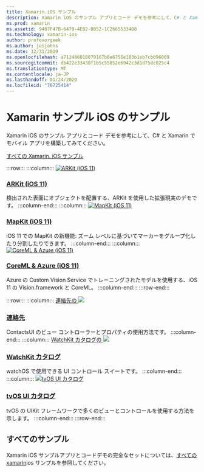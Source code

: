 ```yaml
---
title: Xamarin.iOS サンプル
description: Xamarin iOS のサンプル アプリとコード デモを参考にして、C# と Xamarin でモバイル アプリを構築してみてください。
ms.prod: xamarin
ms.assetid: 9407F47B-6479-4EB2-B052-1C26655334D8
ms.technology: xamarin-ios
author: profexorgeek
ms.author: jusjohns
ms.date: 12/31/2019
ms.openlocfilehash: a712486018079167b8e6756e183b1eb7cb096009
ms.sourcegitcommit: db422e33438f1b5c55852e6942c3d1d75dc025c4
ms.translationtype: MT
ms.contentlocale: ja-JP
ms.lasthandoff: 01/24/2020
ms.locfileid: "76725414"
---
```

# <a name="xamarinios-samples"></a>Xamarin サンプル iOS のサンプル

Xamarin iOS のサンプル アプリとコード デモを参考にして、C# と Xamarin でモバイル アプリを構築してみてください。

[すべての Xamarin. iOS サンプル](https://docs.microsoft.com/samples/browse/?products=xamarin&term=Xamarin.iOS)

:::row:::
      :::column:::
[![ARKit (iOS 11)](images/arkit.png)](https://docs.microsoft.com/samples/xamarin/ios-samples/ios11-arkitplacingobjects/)

### <a name="arkit-ios-11httpsdocsmicrosoftcomsamplesxamarinios-samplesios11-arkitplacingobjects"></a>[ARKit (iOS 11)](https://docs.microsoft.com/samples/xamarin/ios-samples/ios11-arkitplacingobjects/)

検出された表面にオブジェクトを配置する、ARKit を使用した拡張現実のデモです。
    :::column-end:::
    :::column:::
[![MapKit (iOS 11)](images/mapkit.png)](https://docs.microsoft.com/samples/xamarin/ios-samples/ios11-mapkitsample/)

### <a name="mapkit-ios-11httpsdocsmicrosoftcomsamplesxamarinios-samplesios11-mapkitsample"></a>[MapKit (iOS 11)](https://docs.microsoft.com/samples/xamarin/ios-samples/ios11-mapkitsample/)

iOS 11 での MapKit の新機能: ズーム レベルに基づいてマーカーをグループ化したり分割したりできます。
    :::column-end:::
    :::column:::
[![CoreML & Azure (iOS 11)](images/coremlazure.png)](https://docs.microsoft.com/samples/xamarin/ios-samples/ios11-coremlazuremodel/)

### <a name="coreml--azure-ios-11httpsdocsmicrosoftcomsamplesxamarinios-samplesios11-coremlazuremodel"></a>[CoreML & Azure (iOS 11)](https://docs.microsoft.com/samples/xamarin/ios-samples/ios11-coremlazuremodel/)

Azure の Custom Vision Service でトレーニングされたモデルを使用する、iOS 11 の Vision.framework と CoreML。
    :::column-end:::
:::row-end:::

:::row:::
    :::column:::
[連絡先の ![](images/contacts.png)](https://docs.microsoft.com/samples/xamarin/ios-samples/contacts)

### <a name="contactshttpsdocsmicrosoftcomsamplesxamarinios-samplescontacts"></a>[連絡先](https://docs.microsoft.com/samples/xamarin/ios-samples/contacts)

ContactsUI のビュー コントローラーとプロパティの使用方法です。
    :::column-end:::
    :::column:::
[WatchKit カタログの ![](images/watchos.png)](https://docs.microsoft.com/samples/xamarin/ios-samples/watchos-watchkitcatalog/)

### <a name="watchkit-cataloghttpsdocsmicrosoftcomsamplesxamarinios-sampleswatchos-watchkitcatalog"></a>[WatchKit カタログ](https://docs.microsoft.com/samples/xamarin/ios-samples/watchos-watchkitcatalog/)

watchOS で使用できる UI コントロール スイートです。
    :::column-end:::
    :::column:::
[![tvOS UI カタログ](images/tvosui.png)](https://docs.microsoft.com/samples/xamarin/ios-samples/tvos-uicatalog/)

### <a name="tvos-ui-cataloghttpsdocsmicrosoftcomsamplesxamarinios-samplestvos-uicatalog"></a>[tvOS UI カタログ](https://docs.microsoft.com/samples/xamarin/ios-samples/tvos-uicatalog/)

tvOS の UIKit フレームワークで多くのビューとコントロールを使用する方法を示します。
    :::column-end:::
:::row-end:::

## <a name="all-samples"></a>すべてのサンプル

Xamarin iOS サンプルアプリとコードデモの完全なセットについては、[すべての xamarin](https://docs.microsoft.com/samples/browse/?products=xamarin&term=Xamarin.iOS)ios サンプルを参照してください。
